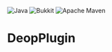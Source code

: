 ![Java](https://img.shields.io/badge/java-%23ED8B00.svg?style=for-the-badge&logo=openjdk&logoColor=white)
![Bukkit](https://img.shields.io/badge/Bukkit-E34F26?style=for-the-badge)
![Apache Maven](https://img.shields.io/badge/Apache%20Maven-C71A36?style=for-the-badge&logo=Apache%20Maven&logoColor=white)

# DeopPlugin
